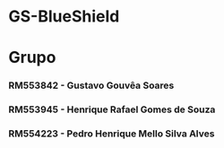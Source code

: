 # GS-BlueShield
# Grupo
### RM553842 - Gustavo Gouvêa Soares
### RM553945 - Henrique Rafael Gomes de Souza
### RM554223 - Pedro Henrique Mello Silva Alves
